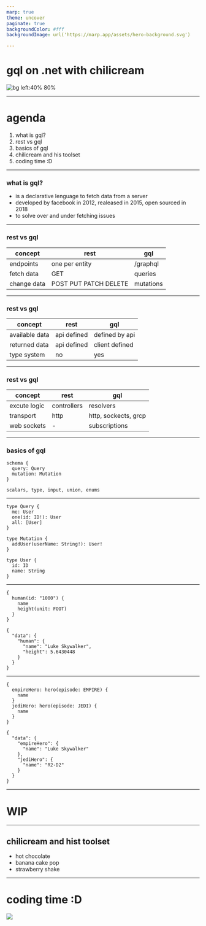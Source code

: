```yaml
---
marp: true
theme: uncover
paginate: true
backgroundColor: #fff
backgroundImage: url('https://marp.app/assets/hero-background.svg')

---
```

# gql on .net with chilicream

![bg left:40% 80%](https://raw.githubusercontent.com/ChilliCream/hotchocolate/main/website/static/resources/hotchocolate-banner.svg)

---
# agenda

1. what is gql?
2. rest vs gql
3. basics of gql
4. chilicream and his toolset
5. coding time :D

---
### what is gql?

- is a declarative lenguage to fetch data from a server
- developed by facebook in 2012, realeased in 2015, open sourced in 2018
- to solve over and under fetching issues

---
### rest vs gql

| concept        | rest                  | gql           |
|----------------|-----------------------|---------------|
| endpoints      | one per entity        | /graphql      |
| fetch data     | GET                   | queries       |
| change data    | POST PUT PATCH DELETE | mutations     |

---
### rest vs gql

| concept        | rest       | gql           |
|----------------|------------|---------------|
| available data | api defined | defined by api |
| returned data  | api defined | client defined |
| type system    | no         | yes           |

---
### rest vs gql

| concept        | rest        | gql                  |
|----------------|-------------|----------------------|
| excute logic   | controllers | resolvers            |
| transport      | http        | http, sockects, grcp | 
| web sockets    | -           | subscriptions        |

---
### basics of gql

```
schema {
  query: Query
  mutation: Mutation
}
```
```
scalars, type, input, union, enums
```

---
```
type Query {
  me: User
  one(id: ID!): User
  all: [User]
}

type Mutation {
  addUser(userName: String!): User!
}

type User {
  id: ID
  name: String
}
```

----
```
{
  human(id: "1000") {
    name
    height(unit: FOOT)
  }
}
```
```
{
  "data": {
    "human": {
      "name": "Luke Skywalker",
      "height": 5.6430448
    }
  }
}
```

---
```
{
  empireHero: hero(episode: EMPIRE) {
    name
  }
  jediHero: hero(episode: JEDI) {
    name
  }
}
```
```
{
  "data": {
    "empireHero": {
      "name": "Luke Skywalker"
    },
    "jediHero": {
      "name": "R2-D2"
    }
  }
}
```

---
# WIP

---
## chilicream and hist toolset

- hot chocolate
- banana cake pop
- strawberry shake

---
# coding time :D

![](https://miro.medium.com/max/1400/0*oyD7ekV-hMU91h4J.png)